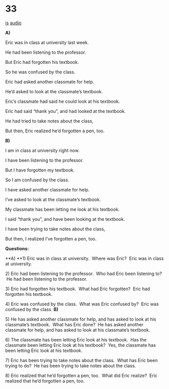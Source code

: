 # 33

[is](../is/story_33.md)
[audio](../audio/story_33.mp3)

**A)**

Eric was in class at university last week.

He had been listening to the professor.

But Eric had forgotten his textbook.

So he was confused by the class.

Eric had asked another classmate for help.

He’d asked to look at the classmate’s textbook.

Eric’s classmate had said he could look at his textbook.

Eric had said “thank you”, and had looked at the textbook.

He had tried to take notes about the class,

But then, Eric realized he’d forgotten a pen, too.

**B)**

I am in class at university right now.

I have been listening to the professor.

But I have forgotten my textbook.

So I am confused by the class.

I have asked another classmate for help.

I’ve asked to look at the classmate’s textbook.

My classmate has been letting me look at his textbook.

I said “thank you”, and have been looking at the textbook.

I have been trying to take notes about the class,

But then, I realized I’ve forgotten a pen, too.

**Questions:**

**A)
**1) Eric was in class at university.  Where was Eric?  Eric was in
class at university.

2\) Eric had been listening to the professor.  Who had Eric been
listening to?  He had been listening to the professor.

3\) Eric had forgotten his textbook.  What had Eric forgotten?  Eric had
forgotten his textbook.

4\) Eric was confused by the class.  What was Eric confused by?  Eric
was confused by the class.
**B)**

5\) He has asked another classmate for help, and has asked to look at
his classmate’s textbook.  What has Eric done?  He has asked another
classmate for help, and has asked to look at his classmate’s textbook.

6\) The classmate has been letting Eric look at his textbook.  Has the
classmate been letting Eric look at his textbook?  Yes, the classmate
has been letting Eric look at his textbook.

7\) Eric has been trying to take notes about the class.  What has Eric
been trying to do?  He has been trying to take notes about the class.

8\) Eric realized that he’d forgotten a pen, too.  What did Eric
realize?  Eric realized that he’d forgotten a pen, too.
